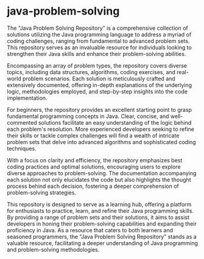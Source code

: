 # java-problem-solving
The "Java Problem Solving Repository" is a comprehensive collection of solutions utilizing the Java programming language to address a myriad of coding challenges, ranging from fundamental to advanced problem sets. This repository serves as an invaluable resource for individuals looking to strengthen their Java skills and enhance their problem-solving abilities.

Encompassing an array of problem types, the repository covers diverse topics, including data structures, algorithms, coding exercises, and real-world problem scenarios. Each solution is meticulously crafted and extensively documented, offering in-depth explanations of the underlying logic, methodologies employed, and step-by-step insights into the code implementation.

For beginners, the repository provides an excellent starting point to grasp fundamental programming concepts in Java. Clear, concise, and well-commented solutions facilitate an easy understanding of the logic behind each problem's resolution. More experienced developers seeking to refine their skills or tackle complex challenges will find a wealth of intricate problem sets that delve into advanced algorithms and sophisticated coding techniques.

With a focus on clarity and efficiency, the repository emphasizes best coding practices and optimal solutions, encouraging users to explore diverse approaches to problem-solving. The documentation accompanying each solution not only elucidates the code but also highlights the thought process behind each decision, fostering a deeper comprehension of problem-solving strategies.

This repository is designed to serve as a learning hub, offering a platform for enthusiasts to practice, learn, and refine their Java programming skills. By providing a range of problem sets and their solutions, it aims to assist developers in honing their problem-solving capabilities and expanding their proficiency in Java. As a resource that caters to both learners and seasoned programmers, the "Java Problem Solving Repository" stands as a valuable resource, facilitating a deeper understanding of Java programming and problem-solving methodologies.

